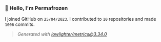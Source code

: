 ### 👋 Hello, I'm Permafrozen

I joined GitHub on `25/04/2023`.
I contributed to `10` repositories and made `1006` commits.

> *Generated with [lowlighter/metrics@3.34.0](https://github.com/lowlighter/metrics)*
